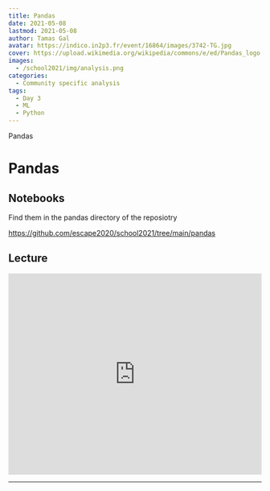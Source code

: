 ```yaml
---
title: Pandas
date: 2021-05-08
lastmod: 2021-05-08
author: Tamas Gal
avatar: https://indico.in2p3.fr/event/16864/images/3742-TG.jpg
cover: https://upload.wikimedia.org/wikipedia/commons/e/ed/Pandas_logo.svg
images:
  - /school2021/img/analysis.png
categories:
  - Community specific analysis
tags:
  - Day 3
  - ML
  - Python
---
```


Pandas

<!--more-->
<!---->

<!-- Dear instructor:
* The dates at the top of this markdown (.md) document will help order the classes in the portal.
Please, if you don't need to, do not change the one that is now.
* Take into account that there is a feature in the dates: if you use a date in the future, the class will be not visible in the portal until the date you have assigned.
* You can create dedicated folders if you need to.
* But if you simply need to add some pictures, you can use the folder ../static/img/ mentioned at the top as /school2021/img/
-->

<!---->

# Pandas

## Notebooks

Find them in the pandas directory of the reposiotry

https://github.com/escape2020/school2021/tree/main/pandas

## Lecture

<iframe width="100%" height="400" src="https://www.youtube.com/embed/m_Zo3sr_Xb0" title="YouTube video player" frameborder="0" allow="accelerometer; autoplay; clipboard-write; encrypted-media; gyroscope; picture-in-picture" allowfullscreen></iframe>

---
